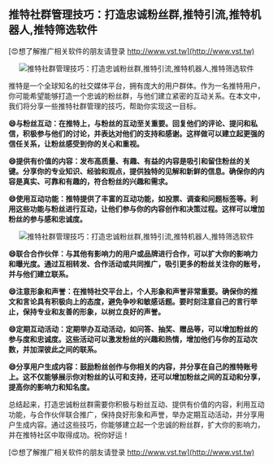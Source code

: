 ## **推特社群管理技巧：打造忠诚粉丝群,推特引流,推特机器人,推特筛选软件**

[😍想了解推广相关软件的朋友请登录 http://www.vst.tw](http://www.vst.tw)

 <center><img src="https://vst.tw/MP4/tuiguang/png/5.png" alt="推特社群管理技巧：打造忠诚粉丝群,推特引流,推特机器人,推特筛选软件"></center>

推特是一个全球知名的社交媒体平台，拥有庞大的用户群体。作为一名推特用户，你可能希望能够打造一个忠诚的粉丝群，与他们建立紧密的互动关系。在本文中，我们将分享一些推特社群管理的技巧，帮助你实现这一目标。

**😄与粉丝互动：在推特上，与粉丝的互动至关重要。回复他们的评论、提问和私信，积极参与他们的讨论，并表达对他们的支持和感谢。这样做可以建立起更强的信任关系，让粉丝感受到你的关心和重视。**

**😄提供有价值的内容：发布高质量、有趣、有益的内容是吸引和留住粉丝的关键。分享你的专业知识、经验和观点，提供独特的见解和新鲜的信息。确保你的内容是真实、可靠和有趣的，符合粉丝的兴趣和需求。**

**😄使用互动功能：推特提供了丰富的互动功能，如投票、调查和问题标签等。利用这些功能与粉丝进行互动，让他们参与你的内容创作和决策过程。这样可以增加粉丝的参与感和忠诚度。**

 <center><img src="https://vst.tw/MP4/tuiguang/png/7.png" alt="推特社群管理技巧：打造忠诚粉丝群,推特引流,推特机器人,推特筛选软件"></center>

**😄联合合作伙伴：与其他有影响力的用户或品牌进行合作，可以扩大你的影响力和曝光度。通过互相转发、合作活动或共同推广，吸引更多的粉丝关注你的账号，并与他们建立联系。**

**😄注意形象和声誉：在推特社交平台上，个人形象和声誉非常重要。确保你的推文和言论具有积极向上的态度，避免争吵和敏感话题。要时刻注意自己的言行举止，保持专业和友善的形象，以树立良好的声誉。**

**😄定期互动活动：定期举办互动活动，如问答、抽奖、赠品等，可以增加粉丝的参与度和忠诚度。这些活动可以激发粉丝的兴趣和热情，增加他们与你的互动次数，并加深彼此之间的联系。**

**😄分享用户生成内容：鼓励粉丝创作与你相关的内容，并分享在自己的推特账号上。这不仅能够展示你对粉丝的认可和支持，还可以增加粉丝之间的互动和分享，提高你的影响力和知名度。**

总结起来，打造忠诚粉丝群需要你积极与粉丝互动、提供有价值的内容，利用互动功能，与合作伙伴联合推广，保持良好形象和声誉，举办定期互动活动，并分享用户生成内容。通过这些技巧，你能够建立起一个忠诚的粉丝群，扩大你的影响力，并在推特社区中取得成功。祝你好运！

[😍想了解推广相关软件的朋友请登录 http://www.vst.tw](http://www.vst.tw)



